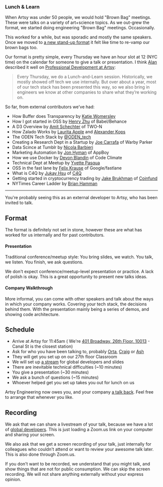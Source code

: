 ### Lunch & Learn

When Artsy was under 50 people, we would hold "Brown Bag" meetings. These were talks on a variety of art+science topics. As we out-grew the format, we started doing engineering "Brown Bag" meetings. Occasionally.

This worked for a while, but was sporadic and mostly the same speakers. Once we moved to [a new stand-up format](http://artsy.github.io/blog/2015/03/23/artsy-technology-stack-2015/) it felt like time to re-vamp our brown bags too.

Our format is pretty simple, every Thursday we have an hour slot at 12 (NYC time) on the calendar for someone to give a talk or presentation. I think [Alan](http://twitter.com/alanjay1/) described it well on [Professional Development at Artsy](http://artsy.github.io/blog/2016/09/22/professional-development-at-artsy-engineering/):

> Every Thursday, we do a Lunch-and-Learn session. Historically, we mostly showed off tech we use internally. But over about a year, most of our tech stack has been presented this way, so we also bring in engineers we know at other companies to share what they’re working on.

So far, from external contributors we've had:

* How Buffer does Transparency by [Katie Womersley](http://twitter.com/‪katie_wormers‬)
* How I got started in OSS by [Henry Zhu](http://twitter.com/‪left_pad) of Babel/Behance
* A D3 Overview by [Amit Schechter](http://twitter.com/‪meetamit‬) of TWO-N
* How Zalado Works by [Laurita Apple](http://twitter.com/‪LauritaApplez‬) and [Alexander Kops](http://twitter.com/‪koze‬)
* The ODEN Tech Stack by [@ODEN_tech](http://twitter.com/‪ODEN_tech)
* Creating a Research Dept in a Startup by [Joe Carrafa](http://twitter.com/‪joetastic‬) of Warby Parker
* Data Scince at Tumblr by [Nicola Barbieri](https://twitter.com/nicola_barbieri)
* Marketing Automation by [Jon Hyman](https://twitter.com/jon_hyman) of AppBoy
* How we use Docker by [Devon Blandin](https://devon.io/) of Code Climate
* Technical Dept at Meetup by [Yvette Pasqua](https://twitter.com/lolarobot‬)
* OSS in the fast lane by [Felix Krause](https://twitter.com/krausefx‬) of Google/fastlane
* What is C4Q by [Jukay Hsu](https://twitter.com/JukayHsu‬) of [C4Q](http://www.c4q.nyc)
* Getting started in cryptocurrency trading by [Jake Brukhman](https://twitter.com/jbrukh?lang=en) of [Coinfund](https://coinfund.io)
* NYTimes Career Ladder by [Brian Hamman](https://twitter.com/hamman)

---

You're probably seeing this as an external developer to Artsy, who has been invited to talk.

## Format

The format is definitely not set in stone, however these are what has worked for us internally and for past contributors.

#### Presentation

Traditional conference/meetup style: You bring slides, we watch. You talk, we listen. You finish, we ask questions.

We don't expect conference/meetup-level presentation or practice. A lack of polish is okay. This is a great opportunity to present new talks ideas. 

#### Company Walkthrough

More informal, you can come with other speakers and talk about the ways in which your company works. Covering your tech stack, the decisions behind them. With the presentation mainly being a series of demos, and showing code architecture.

## Schedule

* Arrive at Artsy for 11:45am ( We're [401 Broadway, 26th Floor, 10013][401] - Canal St is the closest station)
* Ask for who you have been talking to, probably [Orta], [Craig] or [Ash]
* They will get you set up on our 27th floor Classroom
* We will set up [a stream](#recording) for global developers and slides
* There are inevitable technical difficulties (~10 minutes)
* You give a presentation (~30 minutes)
* We ask a bunch of questions (~15 minutes)
* Whoever helped get you set up takes you out for lunch on us

Artsy Engineering now owes you, and your company [a talk back](https://speakerdeck.com/ashfurrow/teaching-and-learning-1). Feel free to arrange that whenever you like.

## Recording

We ask that we can share a livestream of your talk, because we have a lot of [global developers](https://www.artsy.net/article/eloy-duran-going-global-5-tips-to-make-remote-work). This is just loading a Zoom.us link on your computer and sharing your screen.

We also ask that we get a screen recording of your talk, just internally for colleagues who couldn't attend or want to review your awesome talk later. This is also done through Zoom.us.

If you don't want to be recorded, we understand that you might talk, and show things that are not for public consumption. We can skip the screen recording. We will not share anything externally without your express opinion.

[orta]: https://github.com/orta
[craig]: https://github.com/craigspaeth
[ash]: https://github.com/ashfurrow
[401]: https://www.google.com/maps/place/401+Broadway/@40.718958,-74.0049492,17z/data=!3m1!4b1!4m5!3m4!1s0x89c2598a7196824f:0xddf53435afbdd5b9!8m2!3d40.718954!4d-74.0027552
